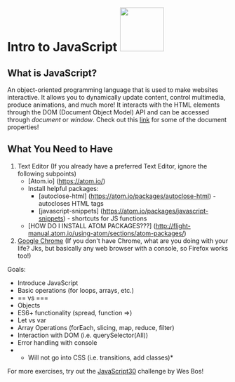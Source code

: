 # Intro to JavaScript <img src="https://www.sololearn.com/Icons/Courses/1024.png" width="100px" height="100px">

## What is JavaScript?
An object-oriented programming language that is used to make websites interactive.  It allows you to dynamically update content, control multimedia, produce animations, and much more!  It interacts with the HTML elements through the DOM (Document Object Model) API and can be accessed through *document* or *window*. Check out this [link](https://developer.mozilla.org/en-US/docs/Web/API/document) for some of the document properties!

## What You Need to Have
1. Text Editor (If you already have a preferred Text Editor, ignore the following subpoints)
    - [Atom.io] (https://atom.io/)
    - Install helpful packages: 
      - [autoclose-html] (https://atom.io/packages/autoclose-html) - autocloses HTML tags
      - [javascript-snippets] (https://atom.io/packages/javascript-snippets) - shortcuts for JS functions
    - [HOW DO I INSTALL ATOM PACKAGES???] (http://flight-manual.atom.io/using-atom/sections/atom-packages/)
2. [Google Chrome](https://www.google.ca/chrome/browser/desktop/index.html) (If you don't have Chrome, what are you doing with your life?  Jks, but basically any web browser with a console, so Firefox works too!)

Goals:
- Introduce JavaScript
- Basic operations (for loops, arrays, etc.)
- == vs ===
- Objects
- ES6+ functionality (spread, function =>)
- Let vs var
- Array Operations (forEach, slicing, map, reduce, filter)
- Interaction with DOM  (i.e. querySelector(All))
- Error handling with console
- * Will not go into CSS (i.e. transitions, add classes)*
    
For more exercises, try out the [JavaScript30](https://javascript30.com/) challenge by Wes Bos!
